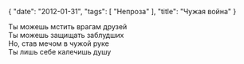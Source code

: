 {
   "date": "2012-01-31",
   "tags": [
      "Непроза"
   ],
   "title": "Чужая война"
}

Ты можешь мстить врагам друзей  
Ты можешь защищать заблудших  
Но, став мечом в чужой руке  
Ты лишь себе калечишь душу
